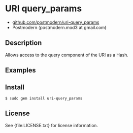 # URI query_params

* [github.com/postmodern/uri-query_params](http://github.com/postmodern/uri-query_params/)
* Postmodern (postmodern.mod3 at gmail.com)

## Description

Allows access to the query component of the URI as a Hash.

## Examples

## Install

    $ sudo gem install uri-query_params

## License

See {file:LICENSE.txt} for license information.

